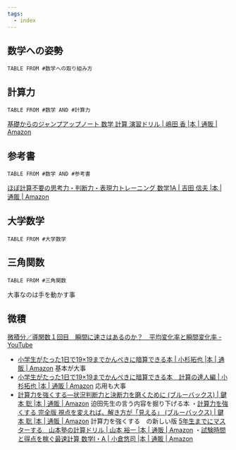 ```yaml
---
tags:
  - index
---
```

## 数学への姿勢
```dataview
TABLE FROM #数学への取り組み方 
```

## 計算力
```dataview
TABLE FROM #数学 AND #計算力 
```
[基礎からのジャンプアップノート 数学 計算 演習ドリル | 嶋田 香 |本 | 通販 | Amazon](https://www.amazon.co.jp/%E5%9F%BA%E7%A4%8E%E3%81%8B%E3%82%89%E3%81%AE%E3%82%B8%E3%83%A3%E3%83%B3%E3%83%97%E3%82%A2%E3%83%83%E3%83%97%E3%83%8E%E3%83%BC%E3%83%88-%E6%95%B0%E5%AD%A6-%E8%A8%88%E7%AE%97-%E6%BC%94%E7%BF%92%E3%83%89%E3%83%AA%E3%83%AB-%E5%B6%8B%E7%94%B0/dp/4010345020/ref=sr_1_9?__mk_ja_JP=%E3%82%AB%E3%82%BF%E3%82%AB%E3%83%8A&keywords=%E6%95%B0IA+%E6%9B%B8%E3%81%8D%E8%BE%BC%E3%81%BF&qid=1706694148&s=books&sr=1-9)
## 参考書
```dataview
TABLE FROM #数学 AND #参考書 
```
[ほぼ計算不要の思考力・判断力・表現力トレーニング 数学1A | 吉田 信夫 |本 | 通販 | Amazon](https://www.amazon.co.jp/%E3%81%BB%E3%81%BC%E8%A8%88%E7%AE%97%E4%B8%8D%E8%A6%81%E3%81%AE%E6%80%9D%E8%80%83%E5%8A%9B%E3%83%BB%E5%88%A4%E6%96%AD%E5%8A%9B%E3%83%BB%E8%A1%A8%E7%8F%BE%E5%8A%9B%E3%83%88%E3%83%AC%E3%83%BC%E3%83%8B%E3%83%B3%E3%82%B0-%E6%95%B0%E5%AD%A61A-%E5%90%89%E7%94%B0-%E4%BF%A1%E5%A4%AB/dp/4887422393/ref=sr_1_4?__mk_ja_JP=%E3%82%AB%E3%82%BF%E3%82%AB%E3%83%8A&crid=YE8DXI0RYS9I&keywords=%E6%95%B0IA+%E8%A8%88%E7%AE%97&qid=1706010376&sprefix=%E6%95%B0ia+%E8%A8%88%E7%AE%97%2Caps%2C214&sr=8-4)
## 大学数学
```dataview
TABLE FROM #大学数学 
```

## 三角関数
```dataview
TABLE FROM #三角関数
```
大事なのは手を動かす事

## 微積
[微積分／導関数１回目　瞬間に速さはあるのか？　平均変化率と瞬間変化率 - YouTube](https://www.youtube.com/watch?v=WVDva5fjadg&list=PLaUN0MH8gzXMm2UGIL-lR7R3_BHoY5zWQ)

- [小学生がたった1日で19×19までかんぺきに暗算できる本 | 小杉拓也 |本 | 通販 | Amazon](https://www.amazon.co.jp/o/ASIN/4478116563/diamondinc-22/)
基本が大事
- [小学生がたった1日で19×19までかんぺきに暗算できる本　計算の達人編 | 小杉拓也 |本 | 通販 | Amazon](https://www.amazon.co.jp/o/ASIN/4478118051/diamondinc-22/)
応用も大事
- [計算力を強くする―状況判断力と決断力を磨くために (ブルーバックス) | 鍵本 聡 |本 | 通販 | Amazon](https://www.amazon.co.jp/%E8%A8%88%E7%AE%97%E5%8A%9B%E3%82%92%E5%BC%B7%E3%81%8F%E3%81%99%E3%82%8B%E2%80%95%E7%8A%B6%E6%B3%81%E5%88%A4%E6%96%AD%E5%8A%9B%E3%81%A8%E6%B1%BA%E6%96%AD%E5%8A%9B%E3%82%92%E7%A3%A8%E3%81%8F%E3%81%9F%E3%82%81%E3%81%AB-%E3%83%96%E3%83%AB%E3%83%BC%E3%83%90%E3%83%83%E3%82%AF%E3%82%B9-%E9%8D%B5%E6%9C%AC-%E8%81%A1/dp/4062574934)
迫田先生の言う内容を掘り下げる本
・[計算力を強くする 完全版 視点を変えれば、解き方が「見える」 (ブルーバックス) | 鍵本 聡 |本 | 通販 | Amazon](https://www.amazon.co.jp/%E8%A8%88%E7%AE%97%E5%8A%9B%E3%82%92%E5%BC%B7%E3%81%8F%E3%81%99%E3%82%8B-%E5%AE%8C%E5%85%A8%E7%89%88-%E8%A6%96%E7%82%B9%E3%82%92%E5%A4%89%E3%81%88%E3%82%8C%E3%81%B0%E3%80%81%E8%A7%A3%E3%81%8D%E6%96%B9%E3%81%8C%E3%80%8C%E8%A6%8B%E3%81%88%E3%82%8B%E3%80%8D-%E3%83%96%E3%83%AB%E3%83%BC%E3%83%90%E3%83%83%E3%82%AF%E3%82%B9-%E9%8D%B5%E6%9C%AC/dp/4065325838)
計算力を強くする　の新しい版
[5年生までにマスターする　山本塾の計算ドリル | 山本 裕一 |本 | 通販 | Amazon](https://www.amazon.co.jp/5%E5%B9%B4%E7%94%9F%E3%81%BE%E3%81%A7%E3%81%AB%E3%83%9E%E3%82%B9%E3%82%BF%E3%83%BC%E3%81%99%E3%82%8B-%E5%B1%B1%E6%9C%AC%E5%A1%BE%E3%81%AE%E8%A8%88%E7%AE%97%E3%83%89%E3%83%AA%E3%83%AB-%E5%B1%B1%E6%9C%AC-%E8%A3%95%E4%B8%80/dp/4907197292/ref=sr_1_1?creative=6339&keywords=5%E5%B9%B4%E7%94%9F%E3%81%BE%E3%81%A7%E3%81%AB%E3%83%9E%E3%82%B9%E3%82%BF%E3%83%BC%E3%81%99%E3%82%8B&linkCode=ure&qid=1702957462&sr=8-1)
・[試験時間と得点を稼ぐ最速計算 数学I・A | 小倉悠司 |本 | 通販 | Amazon](https://www.amazon.co.jp/%E8%A9%A6%E9%A8%93%E6%99%82%E9%96%93%E3%81%A8%E5%BE%97%E7%82%B9%E3%82%92%E7%A8%BC%E3%81%90%E6%9C%80%E9%80%9F%E8%A8%88%E7%AE%97-%E6%95%B0%E5%AD%A6%E2%85%A0%E3%83%BB-%E5%B0%8F%E5%80%89%E6%82%A0%E5%8F%B8/dp/4010349115/ref=sr_1_1?__mk_ja_JP=%E3%82%AB%E3%82%BF%E3%82%AB%E3%83%8A&crid=2X3KT59KN38DL&keywords=%E6%9C%80%E9%80%9F%E8%A8%88%E7%AE%97&qid=1704029609&s=books&sprefix=%E6%9C%80%E9%80%9F%E8%A8%88%E7%AE%97%2Cstripbooks%2C303&sr=1-1)